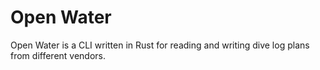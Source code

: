 # Open Water

Open Water is a CLI written in Rust for reading and writing dive log plans from different vendors.
